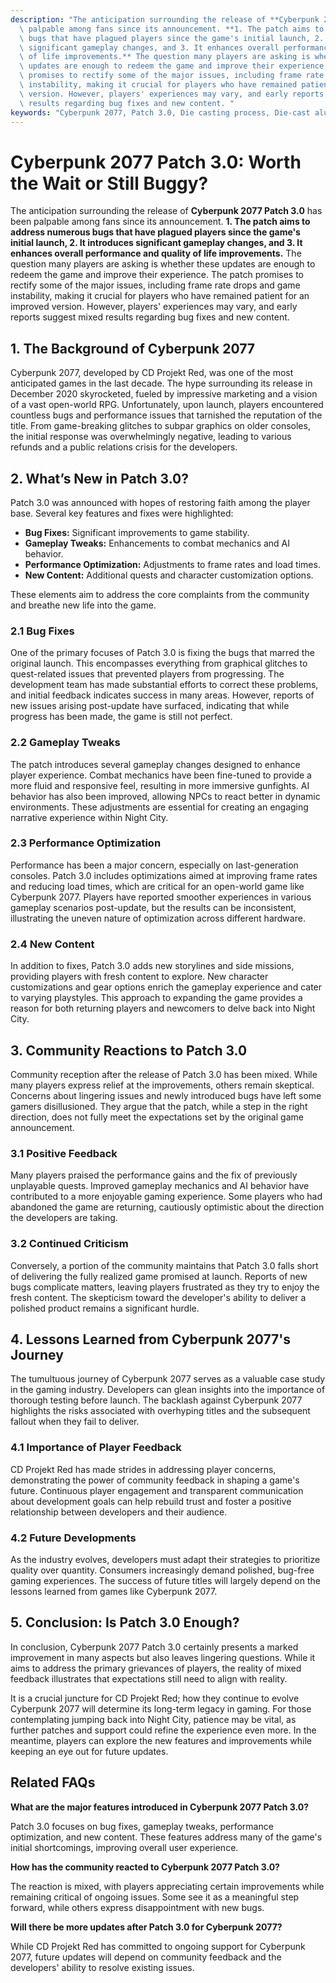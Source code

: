 ```yaml
---
description: "The anticipation surrounding the release of **Cyberpunk 2077 Patch 3.0** has been\
  \ palpable among fans since its announcement. **1. The patch aims to address numerous\
  \ bugs that have plagued players since the game's initial launch, 2. It introduces\
  \ significant gameplay changes, and 3. It enhances overall performance and quality\
  \ of life improvements.** The question many players are asking is whether these\
  \ updates are enough to redeem the game and improve their experience. The patch\
  \ promises to rectify some of the major issues, including frame rate drops and game\
  \ instability, making it crucial for players who have remained patient for an improved\
  \ version. However, players' experiences may vary, and early reports suggest mixed\
  \ results regarding bug fixes and new content. "
keywords: "Cyberpunk 2077, Patch 3.0, Die casting process, Die-cast aluminum"
---
```

# Cyberpunk 2077 Patch 3.0: Worth the Wait or Still Buggy?

The anticipation surrounding the release of **Cyberpunk 2077 Patch 3.0** has been palpable among fans since its announcement. **1. The patch aims to address numerous bugs that have plagued players since the game's initial launch, 2. It introduces significant gameplay changes, and 3. It enhances overall performance and quality of life improvements.** The question many players are asking is whether these updates are enough to redeem the game and improve their experience. The patch promises to rectify some of the major issues, including frame rate drops and game instability, making it crucial for players who have remained patient for an improved version. However, players' experiences may vary, and early reports suggest mixed results regarding bug fixes and new content. 

## **1. The Background of Cyberpunk 2077**

Cyberpunk 2077, developed by CD Projekt Red, was one of the most anticipated games in the last decade. The hype surrounding its release in December 2020 skyrocketed, fueled by impressive marketing and a vision of a vast open-world RPG. Unfortunately, upon launch, players encountered countless bugs and performance issues that tarnished the reputation of the title. From game-breaking glitches to subpar graphics on older consoles, the initial response was overwhelmingly negative, leading to various refunds and a public relations crisis for the developers.

## **2. What’s New in Patch 3.0?**

Patch 3.0 was announced with hopes of restoring faith among the player base. Several key features and fixes were highlighted:

- **Bug Fixes:** Significant improvements to game stability.
- **Gameplay Tweaks:** Enhancements to combat mechanics and AI behavior.
- **Performance Optimization:** Adjustments to frame rates and load times.
- **New Content:** Additional quests and character customization options.

These elements aim to address the core complaints from the community and breathe new life into the game.

### **2.1 Bug Fixes**

One of the primary focuses of Patch 3.0 is fixing the bugs that marred the original launch. This encompasses everything from graphical glitches to quest-related issues that prevented players from progressing. The development team has made substantial efforts to correct these problems, and initial feedback indicates success in many areas. However, reports of new issues arising post-update have surfaced, indicating that while progress has been made, the game is still not perfect.

### **2.2 Gameplay Tweaks**

The patch introduces several gameplay changes designed to enhance player experience. Combat mechanics have been fine-tuned to provide a more fluid and responsive feel, resulting in more immersive gunfights. AI behavior has also been improved, allowing NPCs to react better in dynamic environments. These adjustments are essential for creating an engaging narrative experience within Night City.

### **2.3 Performance Optimization**

Performance has been a major concern, especially on last-generation consoles. Patch 3.0 includes optimizations aimed at improving frame rates and reducing load times, which are critical for an open-world game like Cyberpunk 2077. Players have reported smoother experiences in various gameplay scenarios post-update, but the results can be inconsistent, illustrating the uneven nature of optimization across different hardware.

### **2.4 New Content**

In addition to fixes, Patch 3.0 adds new storylines and side missions, providing players with fresh content to explore. New character customizations and gear options enrich the gameplay experience and cater to varying playstyles. This approach to expanding the game provides a reason for both returning players and newcomers to delve back into Night City.

## **3. Community Reactions to Patch 3.0**

Community reception after the release of Patch 3.0 has been mixed. While many players express relief at the improvements, others remain skeptical. Concerns about lingering issues and newly introduced bugs have left some gamers disillusioned. They argue that the patch, while a step in the right direction, does not fully meet the expectations set by the original game announcement.

### **3.1 Positive Feedback**

Many players praised the performance gains and the fix of previously unplayable quests. Improved gameplay mechanics and AI behavior have contributed to a more enjoyable gaming experience. Some players who had abandoned the game are returning, cautiously optimistic about the direction the developers are taking.

### **3.2 Continued Criticism**

Conversely, a portion of the community maintains that Patch 3.0 falls short of delivering the fully realized game promised at launch. Reports of new bugs complicate matters, leaving players frustrated as they try to enjoy the fresh content. The skepticism toward the developer's ability to deliver a polished product remains a significant hurdle.

## **4. Lessons Learned from Cyberpunk 2077's Journey**

The tumultuous journey of Cyberpunk 2077 serves as a valuable case study in the gaming industry. Developers can glean insights into the importance of thorough testing before launch. The backlash against Cyberpunk 2077 highlights the risks associated with overhyping titles and the subsequent fallout when they fail to deliver.

### **4.1 Importance of Player Feedback**

CD Projekt Red has made strides in addressing player concerns, demonstrating the power of community feedback in shaping a game's future. Continuous player engagement and transparent communication about development goals can help rebuild trust and foster a positive relationship between developers and their audience.

### **4.2 Future Developments**

As the industry evolves, developers must adapt their strategies to prioritize quality over quantity. Consumers increasingly demand polished, bug-free gaming experiences. The success of future titles will largely depend on the lessons learned from games like Cyberpunk 2077.

## **5. Conclusion: Is Patch 3.0 Enough?**

In conclusion, Cyberpunk 2077 Patch 3.0 certainly presents a marked improvement in many aspects but also leaves lingering questions. While it aims to address the primary grievances of players, the reality of mixed feedback illustrates that expectations still need to align with reality.

It is a crucial juncture for CD Projekt Red; how they continue to evolve Cyberpunk 2077 will determine its long-term legacy in gaming. For those contemplating jumping back into Night City, patience may be vital, as further patches and support could refine the experience even more. In the meantime, players can explore the new features and improvements while keeping an eye out for future updates.

## Related FAQs

**What are the major features introduced in Cyberpunk 2077 Patch 3.0?**

Patch 3.0 focuses on bug fixes, gameplay tweaks, performance optimization, and new content. These features address many of the game's initial shortcomings, improving overall user experience.

**How has the community reacted to Cyberpunk 2077 Patch 3.0?**

The reaction is mixed, with players appreciating certain improvements while remaining critical of ongoing issues. Some see it as a meaningful step forward, while others express disappointment with new bugs.

**Will there be more updates after Patch 3.0 for Cyberpunk 2077?**

While CD Projekt Red has committed to ongoing support for Cyberpunk 2077, future updates will depend on community feedback and the developers' ability to resolve existing issues.
